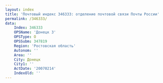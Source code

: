 ```yaml
---
layout: index
title: 'Почтовый индекс 346333: отделение почтовой связи Почты России'
permalink: /346333/
data:
    Index: 346333
    OPSName: 'Донецк 3'
    OPSType: О
    OPSSubm: 347819
    Region: 'Ростовская область'
    Autonom: ''
    Area: ''
    City: Донецк
    City1: ''
    ActDate: '20070214'
    IndexOld: ''
---
```

